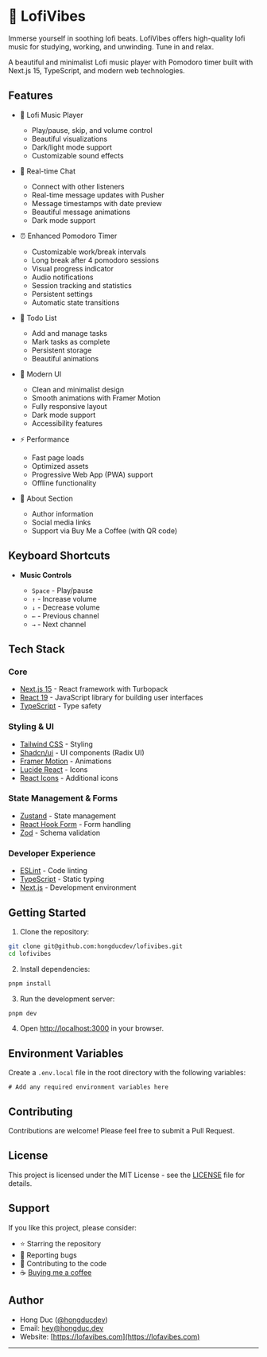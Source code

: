 # 🌿 LofiVibes

Immerse yourself in soothing lofi beats. LofiVibes offers high-quality lofi music for studying, working, and unwinding. Tune in and relax.

A beautiful and minimalist Lofi music player with Pomodoro timer built with Next.js 15, TypeScript, and modern web technologies.

## Features

-   🎵 Lofi Music Player

    -   Play/pause, skip, and volume control
    -   Beautiful visualizations
    -   Dark/light mode support
    -   Customizable sound effects

-   💬 Real-time Chat

    -   Connect with other listeners
    -   Real-time message updates with Pusher
    -   Message timestamps with date preview
    -   Beautiful message animations
    -   Dark mode support

-   ⏰ Enhanced Pomodoro Timer

    -   Customizable work/break intervals
    -   Long break after 4 pomodoro sessions
    -   Visual progress indicator
    -   Audio notifications
    -   Session tracking and statistics
    -   Persistent settings
    -   Automatic state transitions

-   📝 Todo List

    -   Add and manage tasks
    -   Mark tasks as complete
    -   Persistent storage
    -   Beautiful animations

-   🎨 Modern UI

    -   Clean and minimalist design
    -   Smooth animations with Framer Motion
    -   Fully responsive layout
    -   Dark mode support
    -   Accessibility features

-   ⚡ Performance

    -   Fast page loads
    -   Optimized assets
    -   Progressive Web App (PWA) support
    -   Offline functionality

-   👤 About Section
    -   Author information
    -   Social media links
    -   Support via Buy Me a Coffee (with QR code)

## Keyboard Shortcuts

-   **Music Controls**

    -   `Space` - Play/pause
    -   `↑` - Increase volume
    -   `↓` - Decrease volume
    -   `←` - Previous channel
    -   `→` - Next channel

## Tech Stack

### Core

-   [Next.js 15](https://nextjs.org/) - React framework with Turbopack
-   [React 19](https://react.dev/) - JavaScript library for building user interfaces
-   [TypeScript](https://www.typescriptlang.org/) - Type safety

### Styling & UI

-   [Tailwind CSS](https://tailwindcss.com/) - Styling
-   [Shadcn/ui](https://ui.shadcn.com/) - UI components (Radix UI)
-   [Framer Motion](https://www.framer.com/motion/) - Animations
-   [Lucide React](https://lucide.dev/) - Icons
-   [React Icons](https://react-icons.github.io/react-icons/) - Additional icons

### State Management & Forms

-   [Zustand](https://zustand-demo.pmnd.rs/) - State management
-   [React Hook Form](https://react-hook-form.com/) - Form handling
-   [Zod](https://zod.dev/) - Schema validation

### Developer Experience

-   [ESLint](https://eslint.org/) - Code linting
-   [TypeScript](https://www.typescriptlang.org/) - Static typing
-   [Next.js](https://nextjs.org/) - Development environment

## Getting Started

1. Clone the repository:

```bash
git clone git@github.com:hongducdev/lofivibes.git
cd lofivibes
```

2. Install dependencies:

```bash
pnpm install
```

3. Run the development server:

```bash
pnpm dev
```

4. Open [http://localhost:3000](http://localhost:3000) in your browser.

## Environment Variables

Create a `.env.local` file in the root directory with the following variables:

```env
# Add any required environment variables here
```

## Contributing

Contributions are welcome! Please feel free to submit a Pull Request.

## License

This project is licensed under the MIT License - see the [LICENSE](LICENSE) file for details.

## Support

If you like this project, please consider:

-   ⭐ Starring the repository
-   🐛 Reporting bugs
-   🤝 Contributing to the code
-   ☕ [Buying me a coffee](https://buymeacoffee.com/hongducdev)

## Author

-   Hong Duc ([@hongducdev](https://github.com/hongducdev))
-   Email: hey@hongduc.dev
-   Website: [https://lofavibes.com](https://lofavibes.com)

---
